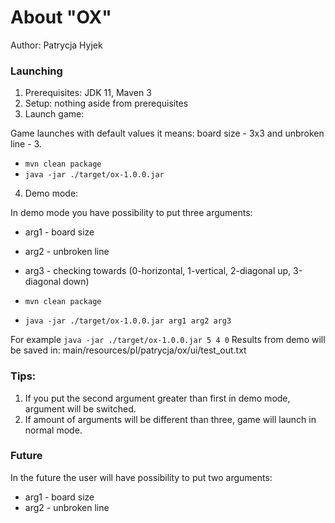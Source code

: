 # About "OX"

Author: Patrycja Hyjek

### Launching

1. Prerequisites: JDK 11, Maven 3
2. Setup: nothing aside from prerequisites
3. Launch game:

Game launches with default values it means: board size - 3x3 and unbroken line - 3.
* `mvn clean package`
* `java -jar ./target/ox-1.0.0.jar`

4. Demo mode: 

In demo mode you have possibility to put three arguments:

* arg1 - board size

* arg2 - unbroken line

* arg3 - checking towards (0-horizontal, 1-vertical, 2-diagonal up, 3-diagonal down)

* `mvn clean package`
*  `java -jar ./target/ox-1.0.0.jar arg1 arg2 arg3`

For example `java -jar ./target/ox-1.0.0.jar 5 4 0`
Results from demo will be saved in: main/resources/pl/patrycja/ox/ui/test_out.txt

### Tips:

1. If you put the second argument greater than first in demo mode, argument will be switched.
2. If amount of arguments will be different than three, game will launch in normal mode.


### Future

In the future the user will have possibility to put two arguments:

* arg1 - board size
* arg2 - unbroken line
                                                    
                                                    


